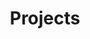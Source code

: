 ---
layout: projects
permalink: /projects/index.html
title: "Projects"
tags: [andres r. masegosa, andres, machine learning, Almeria, ual]
---